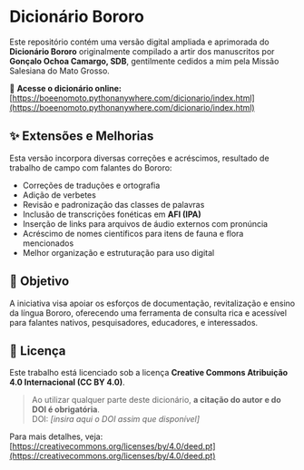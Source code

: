 # Dicionário Bororo

Este repositório contém uma versão digital ampliada e aprimorada do **Dicionário Bororo** originalmente compilado a artir dos manuscritos por **Gonçalo Ochoa Camargo, SDB**, gentilmente cedidos a mim pela Missão Salesiana do Mato Grosso.

🔗 **Acesse o dicionário online:**  
[https://boeenomoto.pythonanywhere.com/dicionario/index.html](https://boeenomoto.pythonanywhere.com/dicionario/index.html)

## ✨ Extensões e Melhorias

Esta versão incorpora diversas correções e acréscimos, resultado de trabalho de campo com falantes do Bororo:

- Correções de traduções e ortografia
- Adição de verbetes
- Revisão e padronização das classes de palavras
- Inclusão de transcrições fonéticas em **AFI (IPA)**
- Inserção de links para arquivos de áudio externos com pronúncia
- Acréscimo de nomes científicos para itens de fauna e flora mencionados
- Melhor organização e estruturação para uso digital

## 🎯 Objetivo

A iniciativa visa apoiar os esforços de documentação, revitalização e ensino da língua Bororo, oferecendo uma ferramenta de consulta rica e acessível para falantes nativos, pesquisadores, educadores, e interessados.

## 📄 Licença

Este trabalho está licenciado sob a licença **Creative Commons Atribuição 4.0 Internacional (CC BY 4.0)**.

> Ao utilizar qualquer parte deste dicionário, **a citação do autor e do DOI é obrigatória**.  
> DOI: _[insira aqui o DOI assim que disponível]_

Para mais detalhes, veja: [https://creativecommons.org/licenses/by/4.0/deed.pt](https://creativecommons.org/licenses/by/4.0/deed.pt)
